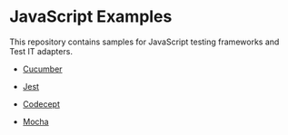 # JavaScript Examples
This repository contains samples for JavaScript testing frameworks and Test IT adapters.

* [Cucumber](https://github.com/testit-tms/js-examples/tree/main/cucumber)

* [Jest](https://github.com/testit-tms/js-examples/tree/main/jest)

* [Codecept](https://github.com/testit-tms/js-examples/tree/main/codecept)

* [Mocha](https://github.com/testit-tms/js-examples/tree/main/mocha)
